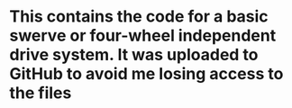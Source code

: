 # This contains the code for a basic swerve or four-wheel independent drive system. It was uploaded to GitHub to avoid me losing access to the files

